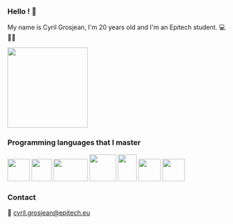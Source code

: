 ### Hello ! :wave:

My name is Cyril Grosjean, I'm 20 years old and I'm an Epitech student. :computer: :student:

<img height="180em" src="https://github-readme-stats.vercel.app/api?username=CyrilGrosjean&show_icons=true&hide_border=true&&count_private=true&include_all_commits=true" />

### Programming languages that I master

<img src=https://www.apollo-formation.com/wp-content/uploads/C-250x250.png width="50" height="50" /> <img src=https://upload.wikimedia.org/wikipedia/commons/thumb/1/18/ISO_C%2B%2B_Logo.svg/1200px-ISO_C%2B%2B_Logo.svg.png width="45" height="50" /> <img src=https://upload.wikimedia.org/wikipedia/commons/thumb/2/27/PHP-logo.svg/1200px-PHP-logo.svg.png width="77" height="50" /> <img src=https://upload.wikimedia.org/wikipedia/commons/thumb/6/61/HTML5_logo_and_wordmark.svg/1200px-HTML5_logo_and_wordmark.svg.png width="60" height="60" /> <img src=https://upload.wikimedia.org/wikipedia/commons/thumb/d/d5/CSS3_logo_and_wordmark.svg/1200px-CSS3_logo_and_wordmark.svg.png width="42" height="60" /> <img src=https://upload.wikimedia.org/wikipedia/commons/thumb/9/99/Unofficial_JavaScript_logo_2.svg/480px-Unofficial_JavaScript_logo_2.svg.png width="50" height="50" /> <img src=https://upload.wikimedia.org/wikipedia/commons/thumb/c/c3/Python-logo-notext.svg/1200px-Python-logo-notext.svg.png width="50" height="50" />

### Contact

:email: cyril.grosjean@epitech.eu
